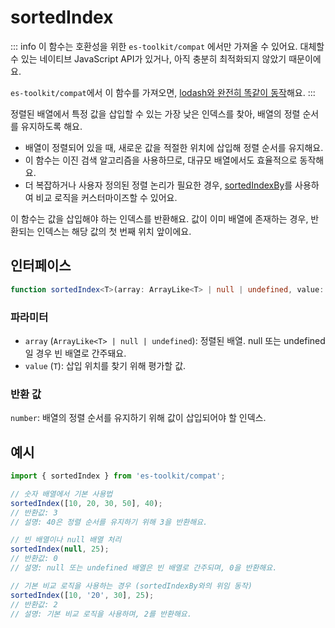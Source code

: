 # sortedIndex

::: info
이 함수는 호환성을 위한 `es-toolkit/compat` 에서만 가져올 수 있어요. 대체할 수 있는 네이티브 JavaScript API가 있거나, 아직 충분히 최적화되지 않았기 때문이에요.

`es-toolkit/compat`에서 이 함수를 가져오면, [lodash와 완전히 똑같이 동작](../../../compatibility.md)해요.
:::

정렬된 배열에서 특정 값을 삽입할 수 있는 가장 낮은 인덱스를 찾아, 배열의 정렬 순서를 유지하도록 해요.

- 배열이 정렬되어 있을 때, 새로운 값을 적절한 위치에 삽입해 정렬 순서를 유지해요.
- 이 함수는 이진 검색 알고리즘을 사용하므로, 대규모 배열에서도 효율적으로 동작해요.
- 더 복잡하거나 사용자 정의된 정렬 논리가 필요한 경우, [sortedIndexBy](./sortedIndexBy.md)를 사용하여 비교 로직을 커스터마이즈할 수 있어요.

이 함수는 값을 삽입해야 하는 인덱스를 반환해요.
값이 이미 배열에 존재하는 경우, 반환되는 인덱스는 해당 값의 첫 번째 위치 앞이에요.

## 인터페이스

```typescript
function sortedIndex<T>(array: ArrayLike<T> | null | undefined, value: T): number;
```

### 파라미터

- `array` (`ArrayLike<T> | null | undefined`):
  정렬된 배열. null 또는 undefined일 경우 빈 배열로 간주돼요.
- `value` (`T`):
  삽입 위치를 찾기 위해 평가할 값.

### 반환 값

`number`: 배열의 정렬 순서를 유지하기 위해 값이 삽입되어야 할 인덱스.

## 예시

```typescript
import { sortedIndex } from 'es-toolkit/compat';

// 숫자 배열에서 기본 사용법
sortedIndex([10, 20, 30, 50], 40);
// 반환값: 3
// 설명: 40은 정렬 순서를 유지하기 위해 3을 반환해요.

// 빈 배열이나 null 배열 처리
sortedIndex(null, 25);
// 반환값: 0
// 설명: null 또는 undefined 배열은 빈 배열로 간주되며, 0을 반환해요.

// 기본 비교 로직을 사용하는 경우 (sortedIndexBy와의 위임 동작)
sortedIndex([10, '20', 30], 25);
// 반환값: 2
// 설명: 기본 비교 로직을 사용하며, 2를 반환해요.
```
